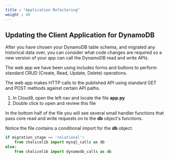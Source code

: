 ```yaml
---
title : "Application Refactoring"
weight : 40
---
```


## Updating the Client Application for DynamoDB
After you have chosen your DynamoDB table schema, and migrated any historical data over, 
you can consider what code changes are required so a new version of your app can call the DynamoDB 
read and write APIs.

The web app we have been using includes forms and buttons to perform standard CRUD (Create, Read, Update, Delete) operations.

The web app makes HTTP calls to the published API using standard GET and POST methods against certain API paths.

1. In Cloud9, open the left nav and locate the file **app.py**
2. Double click to open and review this file

In the bottom half of the file you will see several small handler functions that 
pass core read and write requests on to the **db** object's functions.


Notice the file contains a conditional import for the **db** object.

```python
if migration_stage == 'relational':
    from chalicelib import mysql_calls as db
else:
    from chalicelib import dynamodb_calls as db
```

